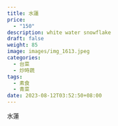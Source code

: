 ```yaml
---
title: 水蓮
price:
  - "150"
description: white water snowflake
draft: false
weight: 85
image: images/img_1613.jpeg
categories:
  - 台菜
  - 炒時蔬
tags:
  - 素食
  - 青菜
date: 2023-08-12T03:52:50+08:00
---
```

水蓮